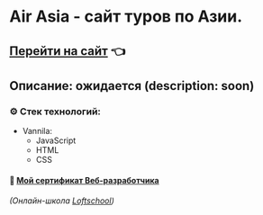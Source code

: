 # Air Asia - сайт туров по Азии.
## [Перейти на сайт](https://kirillkey.github.io/air_asia_kk_project/) 👈
## Описание: ожидается (description: soon)

### ⚙ Стек технологий:
- Vannila:
  + JavaScript
  + HTML
  + CSS

#### 📑 [Мой сертификат Веб-разработчика](https://loftschool.com/diploma/NPR54032AC542XBZ4/ru/pdf)
###### (Онлайн-школа [Loftschool](https://loftschool.com)) 
